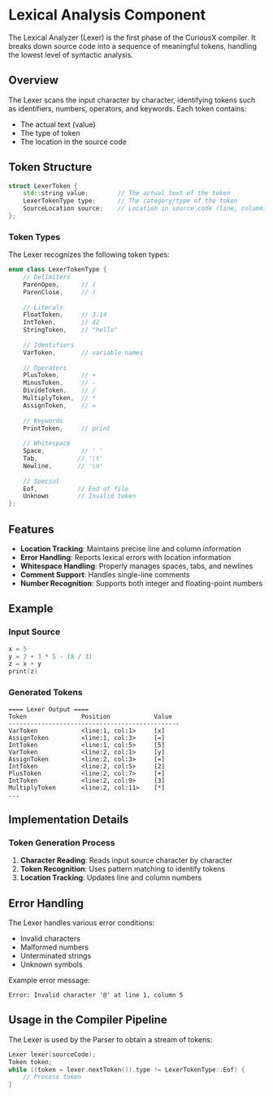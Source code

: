 # Lexical Analysis Component

The Lexical Analyzer (Lexer) is the first phase of the CuriousX compiler. It breaks down source code into a sequence of meaningful tokens, handling the lowest level of syntactic analysis.

## Overview

The Lexer scans the input character by character, identifying tokens such as identifiers, numbers, operators, and keywords. Each token contains:
- The actual text (value)
- The type of token
- The location in the source code

## Token Structure

```cpp
struct LexerToken {
    std::string value;        // The actual text of the token
    LexerTokenType type;      // The category/type of the token
    SourceLocation source;    // Location in source code (line, column)
};
```

### Token Types

The Lexer recognizes the following token types:

```cpp
enum class LexerTokenType {
    // Delimiters
    ParenOpen,      // (
    ParenClose,     // )
    
    // Literals
    FloatToken,     // 3.14
    IntToken,       // 42
    StringToken,    // "hello"
    
    // Identifiers
    VarToken,       // variable names
    
    // Operators
    PlusToken,      // +
    MinusToken,     // -
    DivideToken,    // /
    MultiplyToken,  // *
    AssignToken,    // =
    
    // Keywords
    PrintToken,     // print
    
    // Whitespace
    Space,          // ' '
    Tab,           // '\t'
    Newline,       // '\n'
    
    // Special
    Eof,           // End of file
    Unknown        // Invalid token
};
```

## Features

- **Location Tracking**: Maintains precise line and column information
- **Error Handling**: Reports lexical errors with location information
- **Whitespace Handling**: Properly manages spaces, tabs, and newlines
- **Comment Support**: Handles single-line comments
- **Number Recognition**: Supports both integer and floating-point numbers

## Example

### Input Source
```cpp
x = 5
y = 2 + 3 * 5 - (8 / 3)
z = x + y
print(z)
```

### Generated Tokens
```plaintext
==== Lexer Output ====
Token               Position            Value
-----------------------------------------------
VarToken            <line:1, col:1>     [x]
AssignToken         <line:1, col:3>     [=]
IntToken            <line:1, col:5>     [5]
VarToken            <line:2, col:1>     [y]
AssignToken         <line:2, col:3>     [=]
IntToken            <line:2, col:5>     [2]
PlusToken           <line:2, col:7>     [+]
IntToken            <line:2, col:9>     [3]
MultiplyToken       <line:2, col:11>    [*]
...
```

## Implementation Details

### Token Generation Process
1. **Character Reading**: Reads input source character by character
2. **Token Recognition**: Uses pattern matching to identify tokens
3. **Location Tracking**: Updates line and column numbers

## Error Handling

The Lexer handles various error conditions:
- Invalid characters
- Malformed numbers
- Unterminated strings
- Unknown symbols

Example error message:
```plaintext
Error: Invalid character '@' at line 1, column 5
```

## Usage in the Compiler Pipeline

The Lexer is used by the Parser to obtain a stream of tokens:
```cpp
Lexer lexer(sourceCode);
Token token;
while ((token = lexer.nextToken()).type != LexerTokenType::Eof) {
    // Process token
}
```
